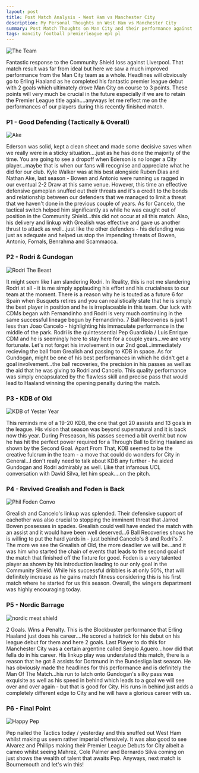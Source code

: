 ```yaml
---
layout: post
title: Post Match Analysis - West Ham vs Manchester City
description: My Personal Thoughts on West Ham vs Manchester City
summary: Post Match Thoughts on Man City and their performance against West Ham
tags: mancity football premierleague epl pl
---
```


![The Team](https://pbs.twimg.com/media/FZk5HctWIAAlL9P?format=jpg&name=360x360)

Fantastic response to the Community Shield loss against Liverpool. That match result was far from ideal but here we saw a much improved performance from the Man City team as a whole. Headlines will obviously go to Erling Haaland as he completed his fantastic premier league debut with 2 goals which ultimately drove Man City on course to 3 points. These points will very much be crucial in the future especially if we are to retain the Premier League title again....anyways let me reflect me on the performances of our players during this recently finished match.

### P1 - Good Defending (Tactically & Overall)

![Ake](https://pbs.twimg.com/media/FZlDU_DX0AAxwga?format=jpg&name=large)

Ederson was solid, kept a clean sheet and made some decisive saves when we really were in a sticky situation....just as he has done the majority of the time. You are going to see a dropoff when Ederson is no longer a City player...maybe that is when our fans will recognise and appreciate what he did for our club. Kyle Walker was at his best alongside Ruben Dias and Nathan Ake, last season - Bowen and Antonio were running us ragged in our eventual 2-2 Draw at this same venue. However, this time an effective defensive gameplan snuffed out their threats and it's a credit to the bonds and relationship between our defenders that we managed to limit a threat that we haven't done in the previous couple of years. As for Cancelo, the tactical switch helped him significantly as while he was caught out of position in the Community Shield...this did not occur at all this match. Also, his delivery and linkup with Grealish was effective and gave us another thrust to attack as well...just like the other defenders - his defending was just as adequate and helped us stop the impending threats of Bowen, Antonio, Fornals, Benrahma and Scammacca.

### P2 - Rodri & Gundogan

![Rodri The Beast](https://pbs.twimg.com/media/FZk2TNVWIAETsi1?format=jpg&name=small)

It might seem like I am slandering Rodri. In Reality, this is not me slandering Rodri at all - it is me simply applauding his effort and his crucialness to our team at the moment. There is a reason why he is touted as a future 6 for Spain when Busquets retires and you can realistically state that he is simply the best player in position and he is irreplaceable in this team. Our luck with CDMs began with Fernandinho and Rodri is very much continuing in the same successful lineage begun by Fernandinho. 7 Ball Recoveries is just 1 less than Joao Cancelo - highlighting his immaculate performance in the middle of the park. Rodri is the quintessential Pep Guardiola / Luis Enrique CDM and he is seemingly here to stay here for a couple years...we are very fortunate. Let's not forget his involvement in our 2nd goal...immediately recieving the ball from Grealish and passing to KDB in space. As for Gundogan, might be one of his best performances in which he didn't get a goal involvement...the ball recoveries, the precision in his passes as well as the aid that he was giving to Rodri and Cancelo. This quality performance was simply encapsulated by the flawless skill and precise pass that would lead to Haaland winning the opening penalty during the match.

### P3 - KDB of Old

![KDB of Yester Year](https://pbs.twimg.com/media/FZlIx3pXkAAGFjp?format=jpg&name=large)

This reminds me of a 19-20 KDB, the one that got 20 assists and 13 goals in the league. His vision that season was beyond supernatural and it is back now this year. During Preseason, his passes seemed a bit overhit but now he has hit the perfect power required for a Through Ball to Erling Haaland as shown by the Second Goal. Apart From That, KDB seemed to be the creative fulcrum in the team - a move that could do wonders for City in General...I don't really need to talk about KDB any further - he aided Gundogan and Rodri admirably as well. Like that infamous UCL conversation with David Silva, let him speak....on the pitch.

### P4 - Revived Grealish and Foden is Back

![Phil Foden Convo](https://pbs.twimg.com/media/FZk0hMTXwAIQQF7?format=jpg&name=small)

Grealish and Cancelo's linkup was splended. Their defensive support of eachother was also crucial to stopping the imminent threat that Jarrod Bowen possesses in spades. Grealish could well have ended the match with an assist and it would have been well deserved...6 Ball Recoveries shows he is willing to put the hard yards in - just behind Cancelo's 8 and Rodri's 7. The more we see the Grealish of Old, the more deadlier we will be...and it was him who started the chain of events that leads to the second goal of the match that finished off the fixture for good. Foden is a very talented player as shown by his introduction leading to our only goal in the Community Shield. While his successful dribbles is at only 50%, that will definitely increase as he gains match fitness considering this is his first match where he started for us this season. Overall, the wingers department was highly encouraging today.

### P5 - Nordic Barrage

![nordic meat shield](https://pbs.twimg.com/media/FZlG0BHWIAsLGT0?format=jpg&name=small)

2 Goals. Wins a Penalty. This is the Blockbuster performance that Erling Haaland just does his career....He scored a hattrick for his debut on his league debut for them and here 2 goals. Last Player to do this for Manchester City was a certain argentine called Sergio Aguero...how did that fella do in his career. His linkup play was understated this match, there is a reason that he got 8 assists for Dortmund in the Bundesliga last season. He has obviously made the headlines for this performance and is definitely the Man Of The Match...his run to latch onto Gundogan's silky pass was exquisite as well as his speed in behind which leads to a goal we will see over and over again - but that is good for City. His runs in behind just adds a completely different edge to City and he will have a glorious career with us.

### P6 - Final Point

![Happy Pep](https://pbs.twimg.com/media/FZlKEZbXwAMmrWp?format=jpg&name=medium)

Pep nailed the Tactics today / yesterday and this snuffed out West Ham whilst making us seem rather imperial offensively. It was also good to see Alvarez and Phillips making their Premier League Debuts for City albeit a cameo whilst seeing Mahrez, Cole Palmer and Bernardo Silva coming on just shows the wealth of talent that awaits Pep. Anyways, next match is Bournemouth and let's win this!